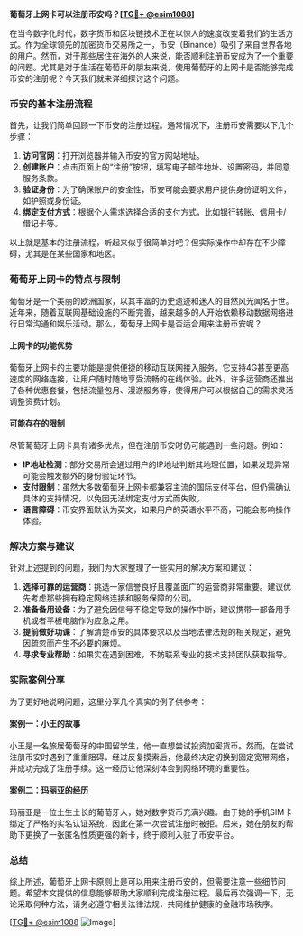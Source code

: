 **葡萄牙上网卡可以注册币安吗？[[TG💪+ @esim1088](https://t.me/s/esim1088)]**

在当今数字化时代，数字货币和区块链技术正在以惊人的速度改变着我们的生活方式。作为全球领先的加密货币交易所之一，币安（Binance）吸引了来自世界各地的用户。然而，对于那些居住在海外的人来说，能否顺利注册币安成为了一个重要的问题。尤其是对于生活在葡萄牙的朋友来说，使用葡萄牙的上网卡是否能够完成币安的注册呢？今天我们就来详细探讨这个问题。

### 币安的基本注册流程

首先，让我们简单回顾一下币安的注册过程。通常情况下，注册币安需要以下几个步骤：

1. **访问官网**：打开浏览器并输入币安的官方网站地址。
2. **创建账户**：点击页面上的“注册”按钮，填写电子邮件地址、设置密码，并同意服务条款。
3. **验证身份**：为了确保账户的安全性，币安可能会要求用户提供身份证明文件，如护照或身份证。
4. **绑定支付方式**：根据个人需求选择合适的支付方式，比如银行转账、信用卡/借记卡等。

以上就是基本的注册流程，听起来似乎很简单对吧？但实际操作中却存在不少障碍，尤其是在某些国家和地区。

### 葡萄牙上网卡的特点与限制

葡萄牙是一个美丽的欧洲国家，以其丰富的历史遗迹和迷人的自然风光闻名于世。近年来，随着互联网基础设施的不断完善，越来越多的人开始依赖移动数据网络进行日常沟通和娱乐活动。那么，葡萄牙上网卡是否适合用来注册币安呢？

#### 上网卡的功能优势

葡萄牙上网卡的主要功能是提供便捷的移动互联网接入服务。它支持4G甚至更高速度的网络连接，让用户随时随地享受流畅的在线体验。此外，许多运营商还推出了各种优惠套餐，包括流量包月、漫游服务等，使得用户可以根据自己的需求灵活调整资费计划。

#### 可能存在的限制

尽管葡萄牙上网卡具有诸多优点，但在注册币安时仍可能遇到一些问题。例如：
- **IP地址检测**：部分交易所会通过用户的IP地址判断其地理位置，如果发现异常可能会触发额外的身份验证环节。
- **支付限制**：虽然大多数葡萄牙上网卡都兼容主流的国际支付平台，但仍需确认具体的支持情况，以免因无法绑定支付方式而失败。
- **语言障碍**：币安界面默认为英文，如果用户的英语水平不高，可能会影响操作体验。

### 解决方案与建议

针对上述提到的问题，我们为大家整理了一些实用的解决方案和建议：

1. **选择可靠的运营商**：挑选一家信誉良好且覆盖面广的运营商非常重要。建议优先考虑那些拥有稳定网络连接和服务保障的公司。
2. **准备备用设备**：为了避免因信号不稳定导致的操作中断，建议携带一部备用手机或者平板电脑作为应急之用。
3. **提前做好功课**：了解清楚币安的具体要求以及当地法律法规的相关规定，避免因疏忽而产生不必要的麻烦。
4. **寻求专业帮助**：如果实在遇到困难，不妨联系专业的技术支持团队获取指导。

### 实际案例分享

为了更好地说明问题，这里分享几个真实的例子供参考：

#### 案例一：小王的故事
小王是一名旅居葡萄牙的中国留学生，他一直想尝试投资加密货币。然而，在尝试注册币安时遇到了重重阻碍。经过反复摸索后，他最终决定切换到固定宽带网络，并成功完成了注册手续。这一经历让他深刻体会到网络环境的重要性。

#### 案例二：玛丽亚的经历
玛丽亚是一位土生土长的葡萄牙人，她对数字货币充满兴趣。由于她的手机SIM卡绑定了严格的实名认证系统，因此在第一次尝试注册时被拒。后来，她在朋友的帮助下更换了一张匿名性质更强的新卡，终于顺利入驻了币安平台。

### 总结

综上所述，葡萄牙上网卡原则上是可以用来注册币安的，但需要注意一些细节问题。希望本文提供的信息能够帮助大家顺利完成注册过程。最后再次强调一下，无论采取何种方法，请务必遵守相关法律法规，共同维护健康的金融市场秩序。

[[TG💪+ @esim1088](https://t.me/s/esim1088) ![Image](https://i.postimg.cc/4NQfJmqS/Snipaste-2025-05-13-00-14-12.png)]